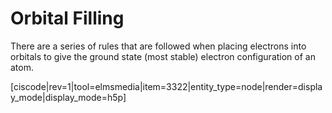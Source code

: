 <div style="float:right;margin:auto"><ebook-button title="Electron Configuration" link="https://genchem.science.psu.edu/03-3-electron-configuration"></ebook-button></div>


# Orbital Filling

There are a series of rules that are followed when placing electrons into orbitals to give the ground state (most stable) electron configuration of an atom.  

[ciscode|rev=1|tool=elmsmedia|item=3322|entity_type=node|render=display_mode|display_mode=h5p]




